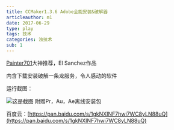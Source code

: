 ```yaml
---
title: CCMaker1.3.6 Adobe全能安装&破解器
articleauthor: m1
date: 2017-06-29
type: play
tags: 技术
categories: 浊技术
sub: 1
---
```


[Painter701](https://twitter.com/painter701)大神推荐，El Sanchez作品

内含下载安装破解一条龙服务，令人感动的软件

运行截图：

![这是截图](1.jpg)
附赠Pr，Au，Ae离线安装包

百度云：[https://pan.baidu.com/s/1gkNXINF7hwi7WC8yLN88uQ](https://pan.baidu.com/s/1gkNXINF7hwi7WC8yLN88uQ)